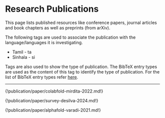 <!-- @format -->

# Research Publications

This page lists published resources like conference papers, journal articles and book chapters as well as preprints (from arXiv).

The following tags are used to associate the publication with the language/languages it is investigating.

- Tamil - <lang>ta</lang>
- Sinhala - <lang>si</lang>

Tags are also used to show the type of publication. The BibTeX entry types are used as the content of this tag to identify the type of publication. For the list of BibTeX entry types refer [here](https://www.bibtex.com/e/entry-types/).

---
{!publication/paper/colabfold-mirdita-2022.md!}

{!publication/paper/survey-desilva-2024.md!}

{!publication/paper/alphafold-varadi-2021.md!}
